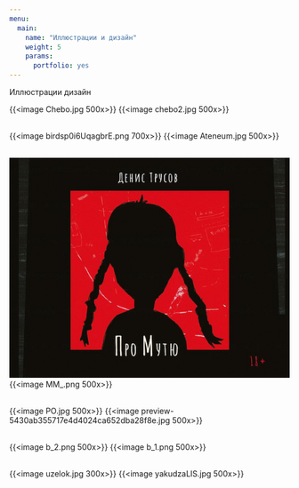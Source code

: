 ```yaml
---
menu:
  main:
    name: "Иллюстрации и дизайн"
    weight: 5
    params:
      portfolio: yes
---
```

Иллюстрации дизайн


{{<image Chebo.jpg 500x>}} {{<image chebo2.jpg 500x>}}<br><br>

{{<image birdsp0i6UqagbrE.png 700x>}} {{<image Ateneum.jpg 500x>}}<br><br>

![Книга Дениса Трусова "Мутя"](467_6748-15.png) {{<image MM_.png 500x>}}<br><br>

{{<image PO.jpg 500x>}} {{<image preview-5430ab355717e4d4024ca652dba28f8e.jpg 500x>}}<br><br>

{{<image b_2.png 500x>}} {{<image b_1.png 500x>}}<br><br>

{{<image uzelok.jpg 300x>}} {{<image yakudzaLIS.jpg 500x>}}
